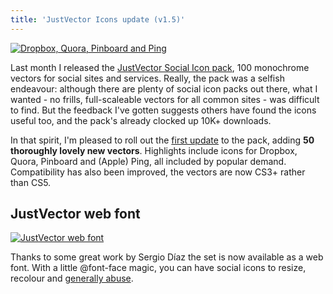 ```yaml
---
title: 'JustVector Icons update (v1.5)'
---
```


[![Dropbox, Quora, Pinboard and Ping](/assets/images/posts/justvector-icons-update/preview.png)](/projects/justvector-icons)

Last month I released the [JustVector Social Icon pack](/projects/justvector-icons/), 100 monochrome vectors for social sites and services. Really, the pack was a selfish endeavour: although there are plenty of social icon packs out there, what I wanted - no frills, full-scaleable vectors for all common sites - was difficult to find. But the feedback I've gotten suggests others have found the icons useful too, and the pack's already clocked up 10K+ downloads.

<!-- excerpt -->

In that spirit, I'm pleased to roll out the [first update](/projects/justvector-icons) to the pack, adding **50 thoroughly lovely new vectors**. Highlights include icons for Dropbox, Quora, Pinboard and (Apple) Ping, all included by popular demand. Compatibility has also been improved, the vectors are now CS3+ rather than CS5.

## JustVector web font

[![JustVector web font](/assets/images/posts/justvector-icons-update/web_font.png)](/projects/justvector-icons)

Thanks to some great work by Sergio D&iacute;az the set is now available as a web font. With a little @font-face magic, you can have social icons to resize, recolour and [generally abuse](http://mothereffingtextshadow.com/).
